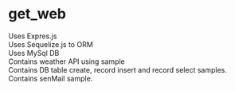 # get_web


Uses Expres.js<br/>
Uses Sequelize.js to ORM<br/>
Uses MySql DB<br/>
Contains weather API using sample<br/>
Contains DB table create, record insert and record select samples.<br/>
Contains senMail sample.<br/>
